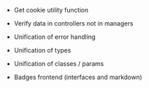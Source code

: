 - Get cookie utility function
- Verify data in controllers not in managers
- Unification of error handling
- Unification of types
- Unification of classes / params

- Badges frontend (interfaces and markdown)
